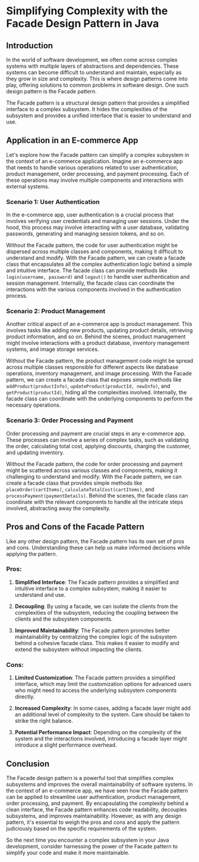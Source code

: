 # Simplifying Complexity with the Facade Design Pattern in Java


## Introduction

In the world of software development, we often come across complex systems with multiple layers of abstractions and dependencies. These systems can become difficult to understand and maintain, especially as they grow in size and complexity. This is where design patterns come into play, offering solutions to common problems in software design. One such design pattern is the Facade pattern.

The Facade pattern is a structural design pattern that provides a simplified interface to a complex subsystem. It hides the complexities of the subsystem and provides a unified interface that is easier to understand and use.

## Application in an E-commerce App

Let's explore how the Facade pattern can simplify a complex subsystem in the context of an e-commerce application. Imagine an e-commerce app that needs to handle various operations related to user authentication, product management, order processing, and payment processing. Each of these operations may involve multiple components and interactions with external systems.

### Scenario 1: User Authentication

In the e-commerce app, user authentication is a crucial process that involves verifying user credentials and managing user sessions. Under the hood, this process may involve interacting with a user database, validating passwords, generating and managing session tokens, and so on.

Without the Facade pattern, the code for user authentication might be dispersed across multiple classes and components, making it difficult to understand and modify. With the Facade pattern, we can create a facade class that encapsulates all the complex authentication logic behind a simple and intuitive interface. The facade class can provide methods like `login(username, password)` and `logout()` to handle user authentication and session management. Internally, the facade class can coordinate the interactions with the various components involved in the authentication process.

### Scenario 2: Product Management

Another critical aspect of an e-commerce app is product management. This involves tasks like adding new products, updating product details, retrieving product information, and so on. Behind the scenes, product management might involve interactions with a product database, inventory management systems, and image storage services.

Without the Facade pattern, the product management code might be spread across multiple classes responsible for different aspects like database operations, inventory management, and image processing. With the Facade pattern, we can create a facade class that exposes simple methods like `addProduct(productInfo)`, `updateProduct(productId, newInfo)`, and `getProduct(productId)`, hiding all the complexities involved. Internally, the facade class can coordinate with the underlying components to perform the necessary operations.

### Scenario 3: Order Processing and Payment

Order processing and payment are crucial steps in any e-commerce app. These processes can involve a series of complex tasks, such as validating the order, calculating total cost, applying discounts, charging the customer, and updating inventory.

Without the Facade pattern, the code for order processing and payment might be scattered across various classes and components, making it challenging to understand and modify. With the Facade pattern, we can create a facade class that provides simple methods like `placeOrder(cartItems)`, `calculateTotalCost(cartItems)`, and `processPayment(paymentDetails)`. Behind the scenes, the facade class can coordinate with the relevant components to handle all the intricate steps involved, abstracting away the complexity.

## Pros and Cons of the Facade Pattern

Like any other design pattern, the Facade pattern has its own set of pros and cons. Understanding these can help us make informed decisions while applying the pattern.

### Pros:

1. **Simplified Interface**: The Facade pattern provides a simplified and intuitive interface to a complex subsystem, making it easier to understand and use.

2. **Decoupling**: By using a facade, we can isolate the clients from the complexities of the subsystem, reducing the coupling between the clients and the subsystem components.

3. **Improved Maintainability**: The Facade pattern promotes better maintainability by centralizing the complex logic of the subsystem behind a cohesive facade class. This makes it easier to modify and extend the subsystem without impacting the clients.

### Cons:

1. **Limited Customization**: The Facade pattern provides a simplified interface, which may limit the customization options for advanced users who might need to access the underlying subsystem components directly.

2. **Increased Complexity**: In some cases, adding a facade layer might add an additional level of complexity to the system. Care should be taken to strike the right balance.

3. **Potential Performance Impact**: Depending on the complexity of the system and the interactions involved, introducing a facade layer might introduce a slight performance overhead.

## Conclusion

The Facade design pattern is a powerful tool that simplifies complex subsystems and improves the overall maintainability of software systems. In the context of an e-commerce app, we have seen how the Facade pattern can be applied to streamline user authentication, product management, order processing, and payment. By encapsulating the complexity behind a clean interface, the Facade pattern enhances code readability, decouples subsystems, and improves maintainability. However, as with any design pattern, it's essential to weigh the pros and cons and apply the pattern judiciously based on the specific requirements of the system.

So the next time you encounter a complex subsystem in your Java development, consider harnessing the power of the Facade pattern to simplify your code and make it more maintainable.
